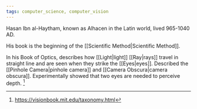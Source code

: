 ```yaml
---
tags: computer_science, computer_vision
---
```


Hasan Ibn al-Haytham, known as Alhacen in the Latin world, lived 965-1040 AD.

His book is the beginning of the [[Scientific Method|Scientific Method]]. 

In his Book of Optics, describes how [[Light|light]] [[Ray|rays]] travel in straight line and are seen when they strike the [[Eyes|eyes]]. Described the [[Pinhole Camera|pinhole camera]] and [[Camera Obscura|camera obscura]]. Experimentally showed that two eyes are needed to perceive depth. [^1]

[^1]: https://visionbook.mit.edu/taxonomy.html